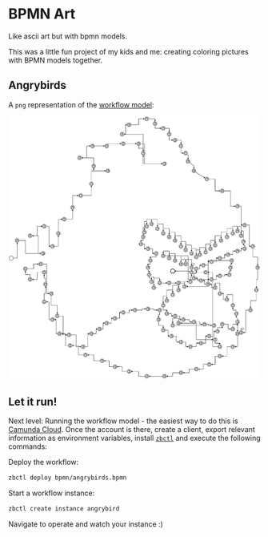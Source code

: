 # BPMN Art

Like ascii art but with bpmn models.

This was a little fun project of my kids and me: creating coloring pictures with BPMN models together.

## Angrybirds

A `png` representation of the [workflow model](bpmn/angrybirds.bpmn):

![angrybirds](bpmn/angrybirds.png)

## Let it run!

Next level: Running the workflow model - the easiest way to do this is [Camunda Cloud](https://camunda.io/). Once the account is there, create a client, export relevant information as environment variables, install [`zbctl`](https://www.npmjs.com/package/zbctl) and execute the following commands:

Deploy the workflow:

```bash
zbctl deploy bpmn/angrybirds.bpmn
```

Start a workflow instance:

```bash
zbctl create instance angrybird
```

Navigate to operate and watch your instance :)
